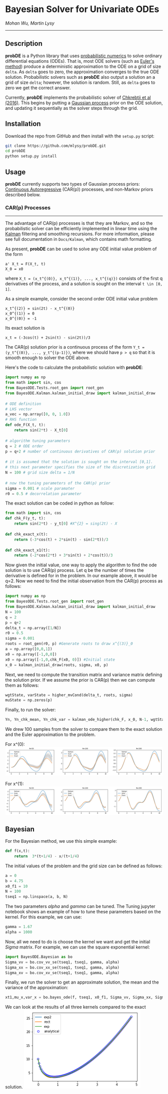 # Bayesian Solver for Univariate ODEs

*Mohan Wu, Martin Lysy*

---

## Description

**probDE** is a Python library that uses [probabilistic numerics](http://probabilistic-numerics.org/) to solve ordinary differential equations (ODEs).  That is, most ODE solvers (such as [Euler's method](https://en.wikipedia.org/wiki/Euler_method)) produce a deterministic approximation to the ODE on a grid of size `delta`.  As `delta` goes to zero, the approximation converges to the true ODE solution.  Probabilistic solvers such as **probDE** also output a solution an a grid of size `delta`; however, the solution is random.  Still, as `delta` goes to zero we get the correct answer.

Currently, **probDE** implements the probabilistic solver of [Chkrebtii et al (2016)](https://projecteuclid.org/euclid.ba/1473276259).  This begins by putting a [Gaussian process](https://en.wikipedia.org/wiki/Gaussian_process) prior on the ODE solution, and updating it sequentially as the solver steps through the grid.

## Installation

Download the repo from GitHub and then install with the `setup.py` script:

```bash
git clone https://github.com/mlysy/probDE.git
cd probDE
python setup.py install
```

## Usage

**probDE** currently supports two types of Gaussian process priors: [Continuous Autoregressive](https://CRAN.R-project.org/package=cts/vignettes/kf.pdf) (CAR(p)) processes, and non-Markov priors described below.

### CAR(p) Processes
------

The advantage of CAR(p) processes is that they are Markov, and so the probabilistic solver can be efficiently implemented in linear time using the [Kalman](https://en.wikipedia.org/wiki/Kalman_filter) filtering and smoothing recursions.  For more information, please see full documentation in `Docs/Kalman`, which contains math formatting.

As present, **probDE** can be used to solve any ODE initial value problem of the form 

```
a' X_t = F(X_t, t)
X_0 = x0
```

where `X_t = (x_t^{(0)}, x_t^{(1)}, ..., x_t^{(q)})` consists of the first q derivatives of the process, and a solution is sought on the interval `t \in [0, 1]`.

As a simple example, consider the second order ODE initial value problem

```
x_t^{(2)} = sin(2t) - x_t^{(0)}
x_0^{(1)} = 0
x_0^{(0)} = -1
```

Its exact solution is 

```
x_t = (-3cos(t) + 2sin(t) - sin(2t))/3
```

The CAR(p) solution prior is a continuous process of the form `Y_t = (y_t^{(0)}, ..., y_t^{(p-1)})`, where we should have `p > q` so that it is smooth enough to solver the ODE above.

Here's the code to calculate the probabilistic solution with **probDE**:

```python
import numpy as np
from math import sin, cos
from BayesODE.Tests.root_gen import root_gen
from BayesODE.Kalman.kalman_initial_draw import kalman_initial_draw

# ODE definition
# LHS vector
a_vec = np.array([0, 0, 1.0])
# RHS function
def ode_F(X_t, t):
    return sin(2*t) - X_t[0]
    
# algorithm tuning parameters
q = 2 # ODE order
p = q+2 # number of continuous derivatives of CAR(p) solution prior

# it is assumed that the solution is sought on the interval [0,1].
# this next parameter specifies the size of the discretization grid
N = 100 # grid size delta = 1/N

# now the tuning parameters of the CAR(p) prior
sigma = 0.001 # scale paramater
r0 = 0.5 # decorrelation parameter
```

The exact solution can be coded in python as follow:
```python
from math import sin, cos
def chk_F(y_t, t):
    return sin(2*t) - y_t[0] #X^{2} = sing(2t) - X

def chk_exact_x(t):
    return (-3*cos(t) + 2*sin(t) - sin(2*t))/3

def chk_exact_x1(t):
    return (-2*cos(2*t) + 3*sin(t) + 2*cos(t))/3
```
Now given the initial value, one way to apply the algorithm to find the ode solution
is to use CAR(p) process. Let q be the number of times the derivative is defined for
in the problem. In our example above, it would be q=2. Now we need to find
the initial observation from the CAR(p) process as follows:
```python
import numpy as np
from BayesODE.Tests.root_gen import root_gen
from BayesODE.Kalman.kalman_initial_draw import kalman_initial_draw
N = 100
q = 2
p = q+2
delta_t = np.array([1/N])
r0 = 0.5
sigma = 0.001
roots = root_gen(r0, p) #Generate roots to draw x^{(3)}_0
a = np.array([0,0,1])
x0 = np.array([-1,0,0])
x0 = np.array([-1,0,chk_F(x0, 0)]) #Initial state
x_0 = kalman_initial_draw(roots, sigma, x0, p)
```
Next, we need to compute the transition matrix and variance matrix defining the
solution prior. If we assume the prior is CAR(p) then we can compute them as follows:
```python
wgtState, varState = higher_mvCond(delta_t, roots, sigma) 
muState = np.zeros(p)
```
Finally, to run the solver:
```python
Yn, Yn_chk_mean, Yn_chk_var = kalman_ode_higher(chk_F, x_0, N-1, wgtState, muState, varState, a)
```
We drew 100 samples from the solver to compare them to the exact solution and the Euler approximation to the problem. 

For x^(0):
![chkrebtii_x0](/Docs/Kalman/chkrebtii_x0.png)

For x^(1):
![chkrebtii_x1](/Docs/Kalman/chkrebtii_x1.png)

Bayesian
--------

For the Bayesian method, we use this simple example:
```python
def f(x,t):
    return  3*(t+1/4) - x/(t+1/4)
```
The initial values of the problem and the grid size can be defined as follows:
```python
a = 0
b = 4.75
x0_f1 = 10
N = 100
tseq1 = np.linspace(a, b, N)
```
The two parameters *alpha* and *gamma* can be tuned. The Tuning jupyter notebook
shows an example of how to tune these parameters based on the kernel. For this example, we can use:
```python
gamma = 1.67
alpha = 1000
```
Now, all we need to do is choose the kernel we want and get the initial *Sigma* matrix. For 
example, we can use the square exponential kernel:
```python
import BayesODE.Bayesian as bo
Sigma_vv = bo.cov_vv_se(tseq1, tseq1, gamma, alpha)
Sigma_xx = bo.cov_xx_se(tseq1, tseq1, gamma, alpha)
Sigma_xv = bo.cov_xv_se(tseq1, tseq1, gamma, alpha)
```
Finally, we run the solver to get an approximate solution, the mean and the variance of the approximation:
```python
xt1,mu_x,var_x = bo.bayes_ode(f, tseq1, x0_f1, Sigma_vv, Sigma_xx, Sigma_xv)
```
We can look at the results of all three kernels compared to the exact solution.
![simple_ode](/Docs/Bayesian/simple_ode.png)
